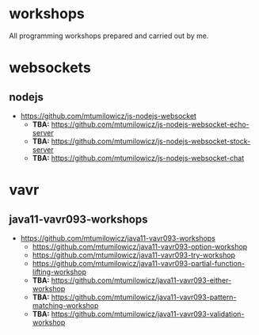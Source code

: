 # workshops
All programming workshops prepared and carried out by me.

# websockets
## nodejs
* https://github.com/mtumilowicz/js-nodejs-websocket
  * **TBA:** https://github.com/mtumilowicz/js-nodejs-websocket-echo-server
  * **TBA:** https://github.com/mtumilowicz/js-nodejs-websocket-stock-server
  * **TBA:** https://github.com/mtumilowicz/js-nodejs-websocket-chat

# vavr
## java11-vavr093-workshops
* https://github.com/mtumilowicz/java11-vavr093-workshops
  * https://github.com/mtumilowicz/java11-vavr093-option-workshop
  * https://github.com/mtumilowicz/java11-vavr093-try-workshop
  * https://github.com/mtumilowicz/java11-vavr093-partial-function-lifting-workshop
  * **TBA:** https://github.com/mtumilowicz/java11-vavr093-either-workshop
  * **TBA:** https://github.com/mtumilowicz/java11-vavr093-pattern-matching-workshop
  * **TBA:** https://github.com/mtumilowicz/java11-vavr093-validation-workshop
